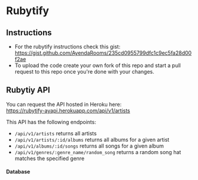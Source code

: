 # Rubytify

## Instructions

- For the rubytify instructions check this gist: https://gist.github.com/AyendaRooms/235cd0955799dfc1c9ec5fa28d00f2ae 
- To upload the code create your own fork of this repo and start a pull request to this repo once you're done with your changes.


## Rubytiy API

You can request the API hosted in Heroku here:  
https://rubytify-ayapi.herokuapp.com/api/v1/artists  

This API has the following endpoints:

- `/api/v1/artists` returns all artists  
- `/api/v1/artists/:id/albums` returns all albums for a given artist  
- `/api/v1/albums/:id/songs` returns all songs for a given album
- `/api/v1/genres/:genre_name/random_song` returns a random song hat matches the specified genre  

#### Database
